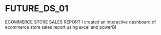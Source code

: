# FUTURE_DS_01
ECOMMERCE STORE SALES REPORT
I created an interactive dashboard of ecommerce store sales report using excel and powerBI
